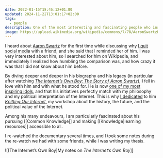 ```yaml
---
date: 2022-01-15T18:46:12+01:00
updated: 2024-11-22T13:01:17+02:00
tags:
  - people
description: One of the most interesting and fascinating people who inspire my fight for political technology.
image: https://upload.wikimedia.org/wikipedia/commons/7/78/AaronSwartzPIPA.jpg
---
```

I heard about [Aaron Swartz](https://en.wikipedia.org/wiki/Aaron_Swartz 'Aaron Swartz on Wikipedia') for the first time while discussing why [I quit social media](https://quitsocialmedia.club 'quitsocialmedia.club') with a friend, and she said that I reminded her of him. I was very interested about him, so I searched for him on Wikipedia, and immediately I realized how humbling the comparison was, and how crazy it was that I did not know about him before.

By diving deeper and deeper in his biography and his legacy (in particular after watching <cite>[The Internet’s Own Boy: The Story of Aaron Swartz](https://en.wikipedia.org/wiki/The_Internet's_Own_Boy '“The Internet’s Own Boy: The Story of Aaron Swartz” on Wikipedia')</cite>), I fell in love with him and with what he stood for. He is now [one of my most inspiring idols](/people/#aaron-swartz 'Aaron Swartz in the list of all my favorite people'), and that his initiatives perfectly match with my philosophy and my political interpretation of the Internet. This is why [I dedicated](https://ournet.rocks/weaver-kit/#aaron 'Section about Aaron in the Weaver kit of Knitting Our Internet') to him <cite>[Knitting Our Internet](https://ournet.rocks/ '🪡 Knitting Our Internet 🧶')</cite>, my workshop about the history, the future, and the political value of the Internet.

Among his many endeavours, I am particularly fascinated about his pursuing [[Common Knowledge]] and making [[Knowledge|learning resources]] accessible to all.

I re-watched the documentary several times, and I took some notes during the re-watch we had with some friends, while I was writing my thesis.

![[The Internet’s Own Boy|My notes on *The Internet’s Own Boy*]]
